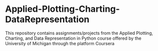 # Applied-Plotting-Charting-DataRepresentation
This repository contains assignments/projects from the Applied Plotting, Charting, and Data Representation in Python course offered by the University of Michigan through the platform Coursera
